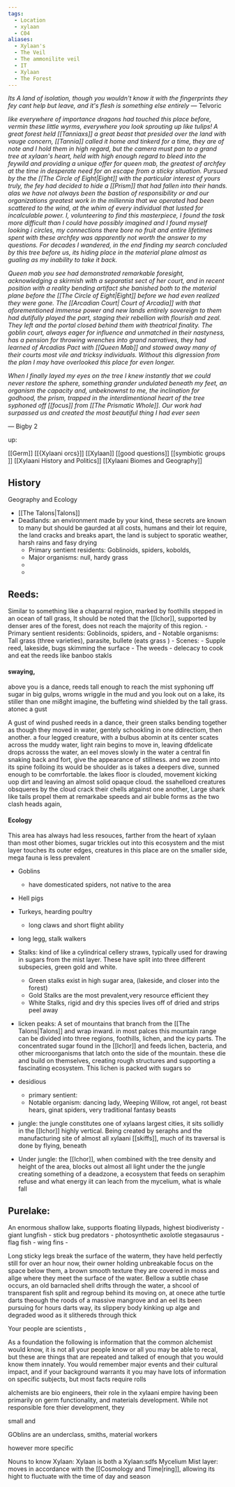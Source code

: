 ```yaml
---
tags:
  - Location
  - xylaan
  - C04
aliases:
  - Xylaan's
  - The Veil
  - The ammonilite veil
  - IT
  - Xylaan
  - The Forest
---
```


 *Its A land of isolation, though you wouldn't know it with the fingerprints they fey cant help but leave, and it's flesh is something else entirely*
 — Telvoric

*like everywhere of importance dragons had touched this place before, vermin these little wyrms, everywhere you look sprouting up like tulips! A great forest held [[Tanniaxs]] a great beast that presided over the land with vauge concern, [[Tannia]] called it home and tinkerd for a time, they are of note and I hold them in high regard, but the camera must pan to a grand tree at xylaan's heart, held with high enough regard to bleed into the feywild and providing a unique offer for queen mab, the greatest of archfey at the time in desperate need for an escape from a sticky situation. Pursued by the the [[The Circle of Eight|Eight]] with the particular interest of yours truly, the fey had decided to hide a [[Prism]] that had fallen into their hands. alas we have not always been the bastion of responsibility or and our organizations greatest work in the millennia that we operated had been scattered to the wind, at the whim of every individual that lusted for incalculable power. I, volunteering to find this masterpiece, I found the task more difficult than I could have possibly imagined and I found myself looking i circles, my connections there bore no fruit and entire lifetimes spent with these archfey was apparently not worth the answer to my questions. For decades I wandered, in the end finding my search concluded by this tree before us, its hiding place in the material plane almost as gualing as my inability to take it back.* 

*Queen mab you see had demonstrated remarkable foresight, acknowledging a skirmish with a separatist sect of her court, and in recent position with a reality bending artifact she banished both to the material plane before the [[The Circle of Eight|Eight]] before we had even realized they were gone. The [[Arcadian Court| Court of Arcadia]] with that aforementioned immense power and new lands entirely sovereign to them had dutifully played the part, staging their rebellion with flourish and zeal. They left and the portal closed behind them with theatrical finality. The goblin court, always eager for influence and unmatched in their nastyness, has a pension for throwing wrenches into grand narratives, they had learned of Arcadias Pact with [[Queen Mab]] and stowed away many of their courts most vile and tricksy individuals. Without this digression from the plan I may have overlooked this place for even longer.*

*When I finally layed my eyes on the tree I knew instantly that we could never restore the sphere, something grander undulated beneath my feet, an organism the capacity and, unbeknownst to me, the inclination for godhood, the prism, trapped in the interdimentional heart of the tree syphoned off [[focus]] from [[The Prismatic Whole]]. Our work had surpassed us and created the most beautiful thing I had ever seen*

— Bigby 2

 up: 

[[Germ]]
[[{Xylaani orcs}]]
[[Xylaan]]
[[good questions]]
[[symbiotic groups ]]
[[Xylaani History and Politics]]
[[Xylaani Biomes and Geography]]

History
- 

Geography and Ecology 
- [[The Talons|Talons]] 
- Deadlands: an environment made by your kind, these secrets are known to many but should be gaurded at all costs, humans and their lot require, the land cracks and breaks apart, the land is subject to sporatic weather, harsh rains and fasy drying 
	- Primary sentient residents: Goblinoids, spiders, kobolds, 
	- Major organisms: null, hardy grass
	- 
	- 
 ## Reeds:
  Similar to something like a chaparral region, marked by foothills stepped in an ocean of tall grass, It should be noted that the [[Ichor]], supported by denser ares of the forest, does not reach the majority of this region. 
	- Primary sentient residents: Goblinoids, spiders, and 
	- Notable organisms: Tall grass (three varieties), parasite, bullete (eats grass )
	- Scenes:
		- Supple reed, lakeside, bugs skimming the surface 
		- The weeds 
		- delecacy to cook and eat the reeds like banboo stakls

 #### swaying, 
 above you is a dance, reeds tall enough to reach the mist syphoning uff sugar in big gulps, wroms wriggle in the mud and you look out on a lake, its stiller than one mi8ght imagine, the buffeting wind shielded by the tall grass. atonec a gust

A gust of wind pushed reeds in a dance, their green stalks bending together as though they moved in water, gentely schookling in one ddirectiom, then another. a four legged creature, with a bulbus abomin at its center scates across the muddy water,  light rain begins to move in, leaving dfdelicate drops acrosss the water, an eel moves slowly in the water a central fin snaking back and fort, give the appearance of stillness. and we zoom into its spine folloing its would be shoulder as is takes a deepers dive, sunned enough to be comrfortable. the lakes floor is clouded, movement kicking uop dirt and leaving an almost solid opaque cloud. the ssahelloed creatures obsqueres by the cloud crack their chells atgainst one another, Large shark like tails propel them at remarkabe speeds and air buble forms as the two clash heads again, 

 #### Ecology
 This area has always had less resouces, farther from the heart of xylaan than most other biomes, sugar trickles out into this ecosystem and the mist layer touches its outer edges, creatures in this place are on the smaller side, mega fauna is less prevalent
 - Goblins
	 - have domesticated spiders, not native to the area 
 - Hell pigs
 - Turkeys, hearding poultry 
	 - long claws and short flight ability 
 - long legg, stalk walkers 
 - Stalks: kind of like a cylindrical cellery straws, typically used for drawing in sugars from the mist layer. These have split into three different subspecies, green gold and white.
	 - Green stalks exist in high sugar area, (lakeside, and closer into the forest)
	 - Gold Stalks are the most prevalent,very resource efficient they 
	 - White Stalks, rigid and dry this species lives off of  dried and strips peel away


  






- licken peaks: A set of mountains that branch from the [[The Talons|Talons]] and wrap inward. in most palces this mountain range can be divided into three regions, foothills, lichen, and the icy parts. The concentrated sugar found in the [[Ichor]] and feeds lichen, bacteria, and other microorganisms that latch onto the side of the mountain. these die and build on themselves, creating rough structures and supporting a fascinating ecosystem. This lichen is packed with sugars so 
- desidious
	- primary sentient: 
	- Notable organism: dancing lady, Weeping Willow, rot angel, rot beast hears, ginat spiders, very traditional fantasy beasts 
- jungle: the jungle constitutes one of xylaans largest cities, it sits sollidly in the [[Ichor]] highly vertical. Being created by seraphs and the manufacturing site of almost all xylaani [[skiffs]], much of its traversal is done by flying, beneath 
- Under jungle:  the [[Ichor]], when combined with the tree density and height of the area, blocks out almost all light under the the jungle creating something of a deadzone, a ecosystem that feeds on seraphim refuse and what energy iit can leach from the mycelium, what is whale fall 
 ## Purelake:
  An enormous shallow lake, supports floating lilypads, highest biodiveristy
	- giant lungfish
	- stick bug predators
	- photosynthetic axolotle stegasaurus 
	- flag fish - wing fins
	- 

Long sticky legs break the surface of the waterm, they have held perfectly still for over an hour now, their owner holding unbreakable focus on the space below them, a brown smooth texture they are covered in moss and allge where they meet the surface of the water. Bellow a subtle chase occurs, an old barnacled shell drifts through the water, a shcool of transparent fish split and regroup behind its moving on, at onece athe turtle darts theough the roods of a massive mangrove and an eel its been pursuing for hours darts way, its slippery body kinking up alge and degraded wood as it slithereds through thick 






Your people are scientists ,


As a foundation the following is information that the common  alchemist would know, it is not all your people know or all you may be able to recal, but these are things that are repeated and talked of enough that you would know them innately. You would remember major events and their cultural impact, and if your background warrants it you may have lots of information on specific subjects, but most facts require rolls

alchemists are bio engineers, their role in the xylaani empire having been primarily on germ functionality, and materials development. While not responsible fore thier development, they 

small and 

GOblins are an underclass, smiths, material workers 

however more specific 

Nouns to know
Xylaan: Xylaan is both a 
Xylaan:sdfs 
Mycelium 
Mist layer: moves in accordance with the [[Cosmology and Time|ring]], allowing its hight to fluctuate with the time of day and season